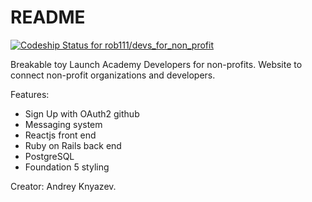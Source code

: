 # README

[ ![Codeship Status for rob111/devs_for_non_profit](https://app.codeship.com/projects/cba58c80-7a03-0136-955b-7ab0b6dfed25/status?branch=master)](https://app.codeship.com/projects/300600)

 Breakable toy Launch Academy Developers for non-profits. Website to connect non-profit organizations and developers.

 Features:

 - Sign Up with OAuth2 github
 - Messaging system
 - Reactjs front end
 - Ruby on Rails back end
 - PostgreSQL
 - Foundation 5 styling

 Creator:
 Andrey Knyazev.
